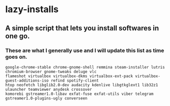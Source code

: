 # lazy-installs
## A simple script that lets you install softwares in one go.
### These are what I generally use and I will update this list as time goes on. 
```
google-chrome-stable chrome-gnome-shell remmina steam-installer lutris chromium-browser gnome-tweaks deluge vlc
flameshot virtualbox virtualbox-dkms virtualbox-ext-pack virtualbox-guest-additions-iso refind spotify-client 
htop neofetch libglib2.0-dev audacity kdenlive libgtkglext1 lib32z1 ulauncher teamviewer anydesk crossover
komorebi gstreamer1.0-libav exfat-fuse exfat-utils viber telegram gstreamer1.0-plugins-ugly converseen
```
